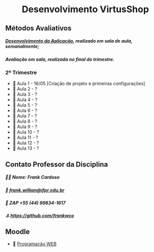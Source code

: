 <h1 align="center">Desenvolvimento VirtusShop</h1>

## Métodos Avaliativos 
##### [Desenvolvimento da Aplicação](https://www.youtube.com/watch?v=K8sh4xOZ42M&list=PLoIFXY7ye0IO33-laf_bH-NyuvRQt4l0H&ab_channel=FrankCardoso), realizado em sala de aula, semanalmente;
##### Avaliação em sala, realizada no final do trimestre.

### 2º Trimestre
* 📆 Aula 1 - 16/05 [Criação de projeto e primeiras configurações]
* 📆 Aula 2 - ?
* 📆 Aula 3 - ?
* 📆 Aula 4 - ?
* 📆 Aula 5 - ?
* 📆 Aula 6 - ?
* 📆 Aula 7 - ?
* 📆 Aula 8 - ?
* 📆 Aula 9 - ?
* 📆 Aula 10 - ?
* 📆 Aula 11 - ?
* 📆 Aula 12 - ?
* 📆 Aula 13 - ?


## Contato Professor da Disciplina 
##### 👨‍🏫 Nome: Frank Cardoso
##### 📧 frank.willian@ifpr.edu.br
##### 📱 ZAP +55 (44) 99834-1617
##### ⚓ https://github.com/frankwco


## Moodle
* 📖 [Programação WEB](https://ava.ifpr.edu.br/course/view.php?id=10022)
